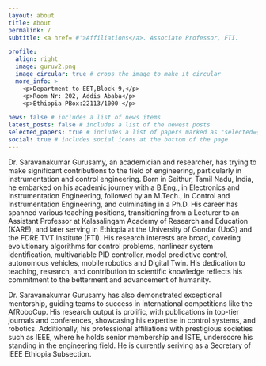 ```yaml
---
layout: about
title: About
permalink: /
subtitle: <a href='#'>Affiliations</a>. Associate Professor, FTI.

profile:
  align: right
  image: guruv2.png
  image_circular: true # crops the image to make it circular
  more_info: >
    <p>Department to EET,Block 9,</p>
    <p>Room Nr: 202, Addis Ababa</p>
    <p>Ethiopia PBox:22113/1000 </p>

news: false # includes a list of news items
latest_posts: false # includes a list of the newest posts
selected_papers: true # includes a list of papers marked as "selected={true}"
social: true # includes social icons at the bottom of the page
---
```

Dr. Saravanakumar Gurusamy, an academician and researcher, has trying to make significant contributions to the field of engineering, particularly in instrumentation and control engineering. Born in Seithur, Tamil Nadu, India, he embarked on his academic journey with a B.Eng., in Electronics and Instrumentation Engineering, followed by an M.Tech., in Control and Instrumentation Engineering, and culminating in a Ph.D. His career has spanned various teaching positions, transitioning from a Lecturer to an Assistant Professor at Kalasalingam Academy of Research and Education (KARE), and later serving in Ethiopia at the University of Gondar (UoG) and the FDRE TVT Institute (FTI). His research interests are broad, covering evolutionary algorithms for control problems, nonlinear system identification, multivariable PID controller, model predictive control, autonomous vehicles, mobile robotics and Digital Twin. His dedication to teaching, research, and contribution to scientific knowledge reflects his commitment to the betterment and advancement of humanity.

Dr. Saravanakumar Gurusamy has also demonstrated exceptional mentorship, guiding teams to success in international competitions like the AfRoboCup. His research output is prolific, with publications in top-tier journals and conferences, showcasing his expertise in control systems, and robotics. Additionally, his professional affiliations with prestigious societies such as IEEE, where he holds senior membership and ISTE, underscore his standing in the engineering field. He is currently seriving as a Secretary of IEEE Ethiopia Subsection.